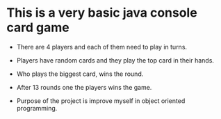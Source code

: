 # This is a very basic java console card game

- There are 4 players and each of them need to play in turns.
- Players have random cards and they play the top card in their hands.
- Who plays the biggest card, wins the round.
- After 13 rounds one the players wins the game.

- Purpose of the project is improve myself in object oriented programming.
